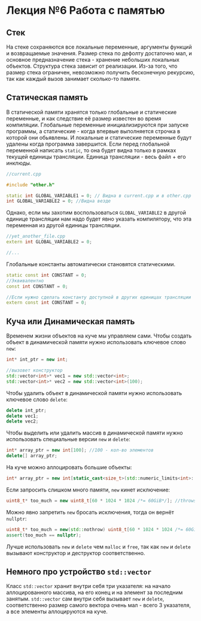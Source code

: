 # Лекция №6 Работа с памятью

## Стек

На стеке сохраняются все локальные переменные, аргументы функций и возвращаемые значения. Размер стека по дефолту
достаточно мал, и основное предназначение стека - хранение небольших локальных объектов. Структура стека зависит от
реализации. Из-за того, что размер стека ограничен, невозможно получить бесконечную рекурсию, так как каждый вызов
занимает сколько-то памяти.

## Статическая память

В статической памяти хранятся только глобальные и статические переменные, и как следствие её размер известен во время
компиляции. Глобальные переменные инициализируются при запуске программы, а статические - когда впервые выполняется 
строчка в которой они обьявлены. И локальные и статические переменные будут удалены когда программа завершится. Если
перед глобальной переменной написать `static`, то она будет видна только в рамках текущей единицы трансляции. Единица
трансляции - весь файл + его инклюды.

```c++
//current.cpp

#include "other.h"

static int GLOBAL_VARIABLE1 = 0; // Видна в current.cpp и в other.cpp
int GLOBAL_VARIABLE2 = 0; //Видна везде
```

Однако, если мы захотим воспользоваться `GLOBAL_VARIABLE2` в другой единице трансляции нам надо будет явно указать
компилятору, что эта переменная из другой единицы трансляции.

```c++
//yet_another_file.cpp
extern int GLOBAL_VARIABLE2 = 0;

//...
```

Глобальные константы автоматически становятся статическими.

```c++
static const int CONSTANT = 0;
//Эквивалентно
const int CONSTANT = 0;

//Если нужно сделать константу доступной в других единицах трансляции
extern const int CONSTANT = 0;
```

## Куча или Динамическая память

Временем жизни объектов на куче мы управляем сами. Чтобы создать объект в динамической памяти нужно использовать
ключевое слово `new`:

```c++
int* int_ptr = new int;

//вызовет конструктор
std::vector<int>* vec1 = new std::vector<int>;
std::vector<int>* vec2 = new std::vector<int>(100);
```

Чтобы удалить объект в динамической памяти нужно использовать ключевое слово `delete`:

```c++
delete int_ptr;
delete vec1;
delete vec2;
```

Чтобы выделить или удалить массив в динамической памяти нужно использовать специальные версии `new` и `delete`:

```c++
int* array_ptr = new int[100]; //100 - кол-во элементов
delete[] array_ptr;
```

На куче можно аллоцировать большие объекты:

```c++
int* array_ptr = new int[static_cast<size_t>(std::numeric_limits<int>::max()) * 3];
```

Если запросить слишком много памяти, `new` кинет исключение:

```c++
uint8_t* too_much = new uint8_t[60 * 1024 * 1024 /*= 60GiB*/]; //throws std::bad_alloc
```

Можно явно запретить `new` бросать исключения, тогда он вернёт `nullptr`:

```c++
uint8_t* too_much = new(std::nothrow) uint8_t[60 * 1024 * 1024 /*= 60GiB*/];
assert(too_much == nullptr);
```

Лучше использовать `new` и `delete` чем `malloc` и `free`, так как `new` и `delete` вызывают конструктор и деструктор
соответственно.

## Немного про устройство `std::vector`

Класс `std::vector` хранит внутри себя три указателя: на начало аллоцированного массива, на его конец и на элемент за
последним занятым. `std::vector` сам внутри себя вызывает `new` и `delete`, соответственно размер самого вектора очень
мал - всего 3 указателя, а все элементы аллоцируются на куче.

